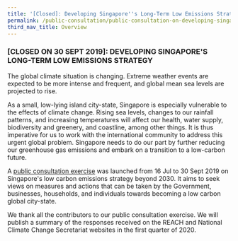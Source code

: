 ```yaml
---
title: '[Closed]: Developing Singapore''s Long-Term Low Emissions Strategy'
permalink: /public-consultation/public-consultation-on-developing-singapore-s-long-term-low-emissions-strategy/
third_nav_title: Overview
---
```


### [CLOSED ON 30 SEPT 2019]: DEVELOPING SINGAPORE'S LONG-TERM LOW EMISSIONS STRATEGY


The global climate situation is changing. Extreme weather events are expected to be more intense and frequent, and global mean sea levels are projected to rise.

As a small, low-lying island city-state, Singapore is especially vulnerable to the effects of climate change. Rising sea levels, changes to our rainfall patterns, and increasing temperatures will affect our health, water supply, biodiversity and greenery, and coastline, among other things.  It is thus imperative for us to work with the international community to address this urgent global problem. Singapore needs to do our part by further reducing our greenhouse gas emissions and embark on a transition to a low-carbon future.

A [<a href="/docs/default-source/default-document-library/2050-public-consultation-document-(for-publication)_(revised-151019).pdf" target="_blank">public consultation exercise</a>](/docs/default-source/default-document-library/2050-public-consultation-document-(for-publication)_(revised-151019).pdf) was launched from 16 Jul to 30 Sept 2019 on Singapore's low carbon emissions strategy beyond 2030. It aims to seek views on measures and actions that can be taken by the Government, businesses, households, and individuals towards becoming a low carbon global city-state.

We thank all the contributors to our public consultation exercise. We will publish a summary of the responses received on the REACH and National Climate Change Secretariat websites in the first quarter of 2020.  



